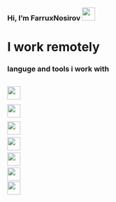 ###  Hi, I’m FarruxNosirov <img src="https://media.giphy.com/media/hvRJCLFzcasrR4ia7z/giphy.gif" width="30px"/>
# I work remotely <br/>
### languge and tools i work with

<code> <img src="https://cdn-icons-png.flaticon.com/512/919/919827.png?w=360" width="30px" hight="30px"/> <code/>
<code> <img src="https://toppng.com/uploads/preview/html-css-js-icons-11563328364gmstz4ubs9.png" width="30px"/> <code/>
<code> <img src="https://e7.pngegg.com/pngimages/640/199/png-clipart-javascript-logo-html-javascript-logo-angle-text.png" width="30px"/> <code/>
<code> <img src="https://toppng.com/uploads/preview/bootstrap-featured-image-bootstrap-3-logo-11563293130teouf93qpu.png" width="30px"/> <code/>
<code> <img src="https://cutewallpaper.org/24/react-logo-png/ionic-react-icon-react-native-pngreact-logo-free-transparent-png-images-pngaaacom.png" width="30px"/> <code/>
<code> <img src="https://miro.medium.com/max/1400/1*z1U7SJeqK_JJXUYei5uD8w.png" width="30px"/> <code/>
<code> <img src="https://iconape.com/wp-content/png_logo_vector/typescript.png" width="30px"/> <code/>
